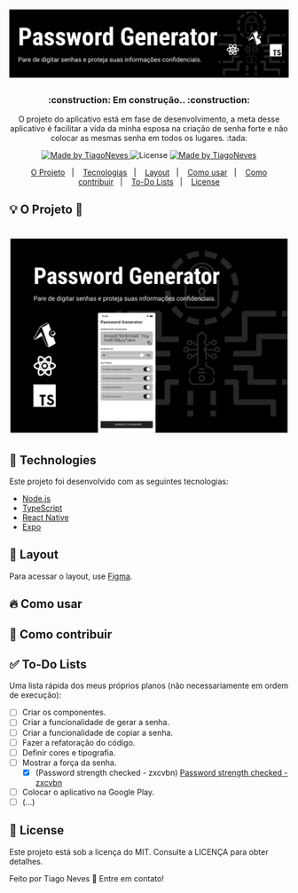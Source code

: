 <h1 align="center">
  <img alt="Password Generator" title="Password Generator" src=".github/capa.png" />
</h1>

<h3 align="center">
 :construction: Em construção.. :construction:
</h3>

<p align="center">O projeto do aplicativo está em fase de desenvolvimento, a meta desse aplicativo é facilitar a vida da minha esposa na criação de senha forte e não colocar as mesmas senha em todos os lugares. :tada:</p>

<p align="center">   
  <a href="https://www.linkedin.com/in/tiagonevestia/">
    <img alt="Made by TiagoNeves" src="https://img.shields.io/badge/made%20by-TiagoNeves-%2304D361">
  </a>

  <img alt="License" src="https://img.shields.io/badge/license-MIT-%2304D361">

  <a href="https://expo.io/">
    <img alt="Made by TiagoNeves" src="https://img.shields.io/badge/Runs%20with%20Expo-000.svg?style=flat-square&logo=EXPO&labelColor=f3f3f3&logoColor=000">
  </a>
</p>

<p align="center">
  <a href="#bulb-o-projeto-iphone">O Projeto</a>&nbsp;&nbsp;&nbsp;|&nbsp;&nbsp;&nbsp;
  <a href="#wrench-technologies">Tecnologias</a>&nbsp;&nbsp;&nbsp;|&nbsp;&nbsp;&nbsp;
  <a href="#lipstick-layout">Layout</a>&nbsp;&nbsp;&nbsp;|&nbsp;&nbsp;&nbsp;
  <a href="#fire-como-usar">Como usar</a>&nbsp;&nbsp;&nbsp;|&nbsp;&nbsp;&nbsp;
  <a href="#tada-como-contribuir">Como contribuir</a>&nbsp;&nbsp;&nbsp;|&nbsp;&nbsp;&nbsp;
  <a href="#white_check_mark-to-do-lists">To-Do Lists</a>&nbsp;&nbsp;&nbsp;|&nbsp;&nbsp;&nbsp;
  <a href="#page_facing_up-license">License</a>
</p>

## :bulb: O Projeto :iphone:

<h1 align="center">
    <img alt="Example" title="Example" src=".github/capa_projeto.png" width="500px" />
</h1>

## :wrench: Technologies

Este projeto foi desenvolvido com as seguintes tecnologias:

- [Node.js](https://nodejs.org/en/)
- [TypeScript](https://www.typescriptlang.org/)
- [React Native](https://reactnative.dev/)
- [Expo](https://expo.io/)

## :lipstick: Layout

Para acessar o layout, use [Figma](https://www.figma.com).

## :fire: Como usar

## :tada: Como contribuir

## :white_check_mark: To-Do Lists

Uma lista rápida dos meus próprios planos (não necessariamente em ordem de execução):

  - [ ] Criar os componentes.
  - [ ] Criar a funcionalidade de gerar a senha.
  - [ ] Criar a funcionalidade de copiar a senha.
  - [ ] Fazer a refatoração do código.
  - [ ] Definir cores e tipografia.
  - [ ] Mostrar a força da senha.
    - [x] (Password strength checked - zxcvbn) [Password strength checked - zxcvbn](https://github.com/dropbox/zxcvbn)
  - [ ] Colocar o aplicativo na Google Play.
  - [ ] (...)

## :page_facing_up: License

Este projeto está sob a licença do MIT. Consulte a LICENÇA para obter detalhes.

Feito por Tiago Neves :penguin: Entre em contato!
